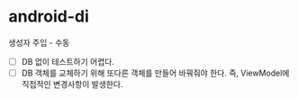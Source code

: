 # android-di

생성자 주입 - 수동

- [ ] DB 없이 테스트하기 어렵다.
- [ ] DB 객체를 교체하기 위해 또다른 객체를 만들어 바꿔줘야 한다. 즉, ViewModel에 직접적인 변경사항이 발생한다.
